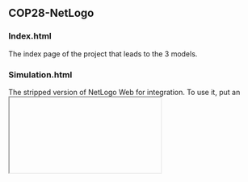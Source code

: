 ## COP28-NetLogo

### Index.html
The index page of the project that leads to the 3 models.

### Simulation.html
The stripped version of NetLogo Web for integration. To use it, put an <iframe> tag with the following src:
```
simulation.html#models/fire.nlogo
```
Where `models/fire.nlogo` indicates the relative location of the model.